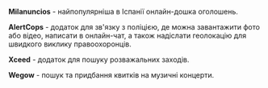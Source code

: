 
**Milanuncios** - найпопулярніша в Іспанії онлайн-дошка оголошень.

**AlertCops** - додаток для зв'язку з поліцією, де можна завантажити фото або відео, написати в онлайн-чат, а також надіслати геолокацію для швидкого виклику правоохоронців.

**Xceed** - додаток для пошуку розважальних заходів.

**Wegow** - пошук та придбання квитків на музичні концерти.




